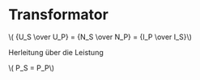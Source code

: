 # Transformator

\\( {U_S \over U_P} = {N_S \over N_P} = {I_P \over I_S}\\)

Herleitung über die Leistung

\\( P_S = P_P\\)

